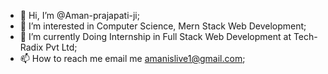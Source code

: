 - 👋 Hi, I’m @Aman-prajapati-ji;
- 👀 I’m interested in Computer Science, Mern Stack Web Development;
- 🌱 I’m currently Doing Internship in Full Stack Web Development at Tech-Radix Pvt Ltd;
- 📫 How to reach me email me amanislive1@gmail.com;
